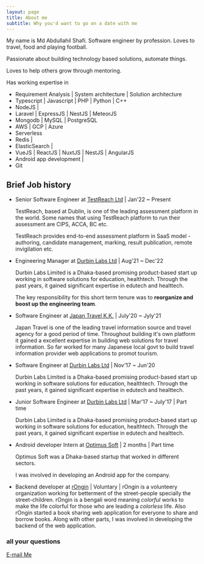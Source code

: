 ```yaml
---
layout: page
title: About me
subtitle: Why you'd want to go on a date with me
---
```


My name is Md Abdullahil Shafi. Software engineer by profession. Loves to travel, food and playing football.

Passionate about building technology based solutions, automate things.

Loves to help others grow through mentoring.

Has working expertise in
  - Requirement Analysis | System architecture | Solution architecture
  - Typescript | Javascript | PHP | Python | C++
  - NodeJS |
  - Laravel | ExpressJS | NestJS | MeteorJS
  - Mongodb | MySQL | PostgreSQL
  - AWS | GCP | Azure
  - Serverless
  - Redis |
  - ElasticSearch |
  - VueJS | ReactJS | NuxtJS | NestJS | AngularJS
  - Android app development |
  - Git

## Brief Job history

- Senior Software Engineer at [TestReach Ltd](testreach.com) | Jan'22 ~ Present

  TestReach, based at Dublin, is one of the leading assessment platform in the world. Some names that using TestReach platform to run their assessment are CIPS, ACCA, BC etc.

  TestReach provides end-to-end assessment platform in SaaS model - authoring, candidate management, marking, result publication, remote invigilation etc.

- Engineering Manager at [Durbin Labs Ltd](durbinlabs.com) | Aug'21 ~ Dec'22

  Durbin Labs Limited is a Dhaka-based promising product-based start up working in software solutions for education, healthtech. Through the past years, it gained significant expertise in edutech and healttech.

  The key responsibility for this short term tenure was to **reorganize and boost up the engineering team**.

- Software Engineer at [Japan Travel K.K.](japantravel.co.jp) | July'20 ~ Jyly'21

  Japan Travel is one of the leading travel information source and travel agency for a good period of time. Throughout building it's own platform it gained a excellent expertise in building web solutions for travel information.
  So far worked for many Japanese local govt to build travel information provider web applications to promot tourism.

- Software Engineer at [Durbin Labs Ltd](durbinlabs.com) | Nov'17 ~ Jun'20

  Durbin Labs Limited is a Dhaka-based promising product-based start up working in software solutions for education, healthtech. Through the past years, it gained significant expertise in edutech and healttech.

- Junior Software Engineer at [Durbin Labs Ltd](durbinlabs.com) | Mar'17 ~ July'17 | Part time

  Durbin Labs Limited is a Dhaka-based promising product-based start up working in software solutions for education, healthtech. Through the past years, it gained significant expertise in edutech and healttech.

- Android developer Intern at [Optimus Soft]() | 2 months | Part time

  Optimus Soft was a Dhaka-based startup that worked in different sectors.

  I was involved in developing an Android app for the company.

- Backend developer at [rOngin](rongin.com) | Voluntary |
  rOngin is a volunteery organization working for betterment of the street-people specially the street-children.
  rOngin is a bengali word meaning *colorful* works to make the life colorful for those who are leading a *colorless* life.
  Also rOngin started a book sharing web application for everyone to share and borrow books. Along with other parts, I was involved in developing the backend of the web application.

### **all** your questions

[E-mail Me](mailto:shafi.cse.buet@gmail.com)
